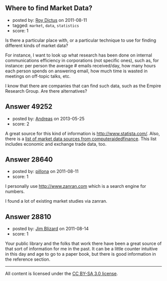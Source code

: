 ## Where to find Market Data?

- posted by: [Roy Dictus](https://stackexchange.com/users/-1/8917-roy-dictus) on 2011-08-11
- tagged: `market`, `data`, `statistics`
- score: 1

Is there a particular place with, or a particular technique to use for finding different kinds of market data?

For instance, I want to look up what research has been done on internal communications efficiency in corporations (not specific ones), such as, for instance: per person the average # emails received/day, how many hours each person spends on answering email, how much time is wasted in meetings on off-topic talks, etc.

I know that there are companies that can find such data, such as the Empire Research Group. Are there alternatives?


## Answer 49252

- posted by: [Andreas](https://stackexchange.com/users/-1/26381-andreas) on 2013-05-25
- score: 2

<p>A great source for this kind of information is <a href="http://www.statista.com/" rel="nofollow">http://www.statista.com/</a>. Also, there is a <a href="http://computeraidedfinance.com/2012/05/02/comprehensive-list-of-free-historical-market-data-sources/" rel="nofollow">list of market data sources from computeraidedfinance</a>. This list includes economic and exchange trade data, too.</p>



## Answer 28640

- posted by: [pillona](https://stackexchange.com/users/-1/4721-pillona) on 2011-08-11
- score: 1

I personally use http://www.zanran.com which is a search engine for numbers.

I found a lot of existing market studies via zanran.




## Answer 28810

- posted by: [Jim Blizard](https://stackexchange.com/users/-1/1309-jim-blizard) on 2011-08-14
- score: 1

Your public library and the folks that work there have been a great source  of that sort of information for me in the past. It can be a little counter intuitive in this day and age to go to a paper book, but there is good information in the reference section.





---

All content is licensed under the [CC BY-SA 3.0 license](https://creativecommons.org/licenses/by-sa/3.0/).
